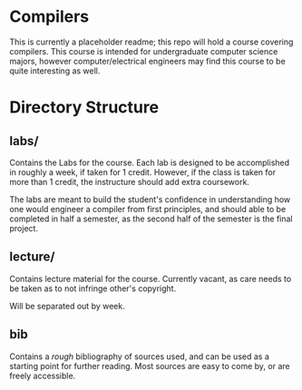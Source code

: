 # Compilers

This is currently a placeholder readme; this repo will hold
a course covering compilers. This course is intended for undergraduate
computer science majors, however computer/electrical engineers may find
this course to be quite interesting as well.

# Directory Structure

## labs/

Contains the Labs for the course. Each lab is designed to be accomplished in
roughly a week, if taken for 1 credit. However, if the class is taken for
more than 1 credit, the instructure should add extra coursework.

The labs are meant to build the student's confidence in understanding how one
would engineer a compiler from first principles, and should able to be completed
in half a semester, as the second half of the semester is the final project.


## lecture/

Contains lecture material for the course. Currently vacant, as care needs to be
taken as to not infringe other's copyright.

Will be separated out by week.

## bib

Contains a *rough* bibliography of sources used, and can be used as a starting
point for further reading. Most sources are easy to come by, or are freely
accessible.

